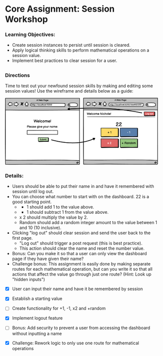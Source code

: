 # Core Assignment: Session Workshop

### Learning Objectives:

- Create session instances to persist until session is cleared.
- Apply logical thinking skills to perform mathematical operations on a session value.
- Implement best practices to clear session for a user.
##
### Directions
Time to test out your newfound session skills by making and editing some session values! Use the wireframe and details below as a guide:

![](asset/1666708530__SessionWorkshop.png)
### Details:
- Users should be able to put their name in and have it remembered with session until log out.
- You can choose what number to start with on the dashboard. 22 is a good starting point.
    - + 1 should add 1 to the value above.
    - - 1 should subtract 1 from the value above.
    - x 2 should multiply the value by 2.
    - Random should add a random integer amount to the value between 1 and 10 (10 inclusive).
- Clicking "log out" should clear session and send the user back to the first page.
    - "Log out" should trigger a post request (this is best practice).
    - This action should clear the name and reset the number value.
- Bonus: Can you make it so that a user can only view the dashboard page if they have given their name?
- Challenge bonus: This assignment is easily done by making separate routes for each mathematical operation, but can you write it so that all actions that affect the value go through just one route? (Hint: Look up "hidden inputs")

- [x] User can input their name and have it be remembered by session

- [x] Establish a starting value

- [ ] Create functionality for +1, -1, x2 and +random

- [x] Implement logout feature

- [ ] Bonus: Add security to prevent a user from accessing the dashboard without inputting a name

- [x] Challenge: Rework logic to only use one route for mathematical operations
